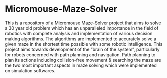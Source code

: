 # Micromouse-Maze-Solver
This is a repository of a Micromouse Maze-Solver project that aims to solve a 30 year old problem which has an unparalleled importance in the field of robotics with complete analysis and implementation of various decision making algorithms. The algorithms are implemented to accurately solve a given maze in the shortest time possible with some robotic intelligence. This project aims towards development of the “brain of the system”, particularly for robots concerned with path planning and navigation. Path planning to plan its actions including collision-free movement &amp; searching the maze are the two most important aspects in maze solving which were implemented on simulation softwares.
